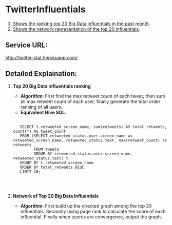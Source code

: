 TwitterInfluentials
===================
1. [Shows the ranking top 20 Big Data influentials in the past month](#1).
2. [Shows the network representation of the top 20 influentials](#2).

Service URL:
------------
http://twitter-stat.herokuapp.com/

Detailed Explaination:
----------------
1. <a name="1"></a>**Top 20 Big Data influentials ranking**
    - **Algorithm**: First find the max retweet count of each tweet, then sum all max retweet count of each user, finally generate the total order ranking of all users.
    - **Equivalent Hive SQL**: 
    <pre>
      <code>
      SELECT t.retweeted_screen_name, sum(retweets) AS total_retweets, count(*) AS tweet_count
      FROM (SELECT retweeted_status.user.screen_name as retweeted_screen_name, retweeted_status.text, max(retweet_count) as retweets
            FROM tweets
            GROUP BY retweeted_status.user.screen_name, retweeted_status.text) t
      GROUP BY t.retweeted_screen_name
      ORDER BY total_retweets DESC
      LIMIT 20;
      </code>

    </pre>
    
2. <a name="2"></a>**Network of Top 20 Big Data influentials**
    - **Algorithm**: First build up the directed graph among the top 20 influentials. Secondly using page rank to calculate the score of each influential. Finally when scores are convergence, output the graph.
